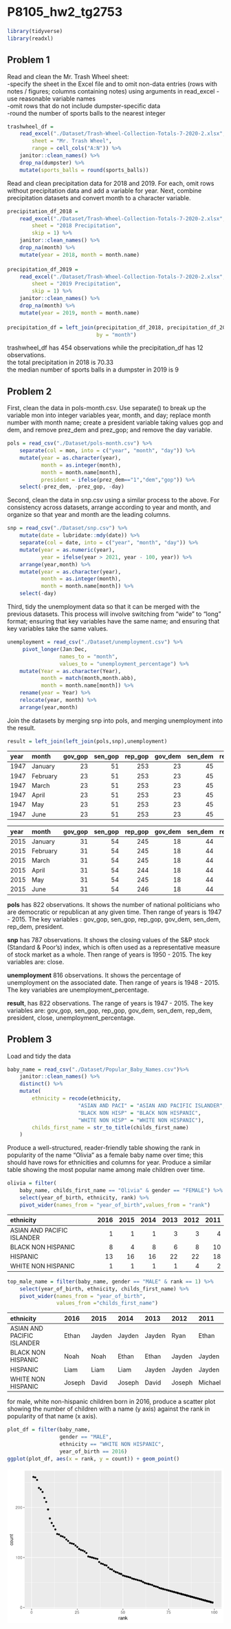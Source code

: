 P8105\_hw2\_tg2753
================

``` r
library(tidyverse)
library(readxl)
```

## Problem 1

Read and clean the Mr. Trash Wheel sheet:  
-specify the sheet in the Excel file and to omit non-data entries (rows
with notes / figures; columns containing notes) using arguments in
read\_excel -use reasonable variable names  
-omit rows that do not include dumpster-specific data  
-round the number of sports balls to the nearest integer

``` r
trashwheel_df = 
    read_excel("./Dataset/Trash-Wheel-Collection-Totals-7-2020-2.xlsx",
        sheet = "Mr. Trash Wheel",
        range = cell_cols("A:N")) %>% 
    janitor::clean_names() %>% 
    drop_na(dumpster) %>% 
    mutate(sports_balls = round(sports_balls))
```

Read and clean precipitation data for 2018 and 2019. For each, omit rows
without precipitation data and add a variable for year. Next, combine
precipitation datasets and convert month to a character variable.

``` r
precipitation_df_2018 = 
    read_excel("./Dataset/Trash-Wheel-Collection-Totals-7-2020-2.xlsx",
        sheet = "2018 Precipitation",
        skip = 1) %>% 
    janitor::clean_names() %>% 
    drop_na(month) %>% 
    mutate(year = 2018, month = month.name) 

precipitation_df_2019 = 
    read_excel("./Dataset/Trash-Wheel-Collection-Totals-7-2020-2.xlsx",
        sheet = "2019 Precipitation",
        skip = 1) %>% 
    janitor::clean_names() %>% 
    drop_na(month) %>% 
    mutate(year = 2019, month = month.name)

precipitation_df = left_join(precipitation_df_2018, precipitation_df_2019,
                             by = "month")
```

trashwheel\_df has 454 observations while the precipitation\_df has 12
observations.  
the total precipitation in 2018 is 70.33  
the median number of sports balls in a dumpster in 2019 is 9

## Problem 2

First, clean the data in pols-month.csv. Use separate() to break up the
variable mon into integer variables year, month, and day; replace month
number with month name; create a president variable taking values gop
and dem, and remove prez\_dem and prez\_gop; and remove the day
variable.

``` r
pols = read_csv("./Dataset/pols-month.csv") %>% 
    separate(col = mon, into = c("year", "month", "day")) %>% 
    mutate(year = as.character(year),
           month = as.integer(month),
           month = month.name[month],
           president = ifelse(prez_dem=="1","dem","gop")) %>% 
    select(-prez_dem, -prez_gop, -day) 
```

Second, clean the data in snp.csv using a similar process to the above.
For consistency across datasets, arrange according to year and month,
and organize so that year and month are the leading columns.

``` r
snp = read_csv("./Dataset/snp.csv") %>% 
    mutate(date = lubridate::mdy(date)) %>%
    separate(col = date, into = c("year", "month", "day")) %>% 
    mutate(year = as.numeric(year),
           year = ifelse(year > 2021, year - 100, year)) %>% 
    arrange(year,month) %>%
    mutate(year = as.character(year),
           month = as.integer(month),
           month = month.name[month]) %>%
    select(-day)
```

Third, tidy the unemployment data so that it can be merged with the
previous datasets. This process will involve switching from “wide” to
“long” format; ensuring that key variables have the same name; and
ensuring that key variables take the same values.

``` r
unemployment = read_csv("./Dataset/unemployment.csv") %>% 
     pivot_longer(Jan:Dec,
                 names_to = "month",
                 values_to = "unemployment_percentage") %>%
    mutate(Year = as.character(Year),
           month = match(month,month.abb),
           month = month.name[month]) %>%
    rename(year = Year) %>%
    relocate(year, month) %>% 
    arrange(year,month)
```

Join the datasets by merging snp into pols, and merging unemployment
into the result.

``` r
result = left_join(left_join(pols,snp),unemployment)
```

| year | month    | gov\_gop | sen\_gop | rep\_gop | gov\_dem | sen\_dem | rep\_dem | president | close | unemployment\_percentage |
|:-----|:---------|---------:|---------:|---------:|---------:|---------:|---------:|:----------|------:|-------------------------:|
| 1947 | January  |       23 |       51 |      253 |       23 |       45 |      198 | dem       |    NA |                       NA |
| 1947 | February |       23 |       51 |      253 |       23 |       45 |      198 | dem       |    NA |                       NA |
| 1947 | March    |       23 |       51 |      253 |       23 |       45 |      198 | dem       |    NA |                       NA |
| 1947 | April    |       23 |       51 |      253 |       23 |       45 |      198 | dem       |    NA |                       NA |
| 1947 | May      |       23 |       51 |      253 |       23 |       45 |      198 | dem       |    NA |                       NA |
| 1947 | June     |       23 |       51 |      253 |       23 |       45 |      198 | dem       |    NA |                       NA |

| year | month    | gov\_gop | sen\_gop | rep\_gop | gov\_dem | sen\_dem | rep\_dem | president |   close | unemployment\_percentage |
|:-----|:---------|---------:|---------:|---------:|---------:|---------:|---------:|:----------|--------:|-------------------------:|
| 2015 | January  |       31 |       54 |      245 |       18 |       44 |      188 | dem       | 1994.99 |                      5.7 |
| 2015 | February |       31 |       54 |      245 |       18 |       44 |      188 | dem       | 2104.50 |                      5.5 |
| 2015 | March    |       31 |       54 |      245 |       18 |       44 |      188 | dem       | 2067.89 |                      5.5 |
| 2015 | April    |       31 |       54 |      244 |       18 |       44 |      188 | dem       | 2085.51 |                      5.4 |
| 2015 | May      |       31 |       54 |      245 |       18 |       44 |      188 | dem       | 2107.39 |                      5.5 |
| 2015 | June     |       31 |       54 |      246 |       18 |       44 |      188 | dem       | 2063.11 |                      5.3 |

**pols** has 822 observations. It shows the number of national
politicians who are democratic or republican at any given time. Then
range of years is 1947 - 2015. The key variables : gov\_gop, sen\_gop,
rep\_gop, gov\_dem, sen\_dem, rep\_dem, president.

**snp** has 787 observations. It shows the closing values of the S&P
stock (Standard & Poor’s) index, which is often used as a representative
measure of stock market as a whole. Then range of years is 1950 - 2015.
The key variables are: close.

**unemployment** 816 observations. It shows the percentage of
unemployment on the associated date. Then range of years is 1948 - 2015.
The key variables are unemployment\_percentage.

**result**, has 822 observations. The range of years is 1947 - 2015. The
key variables are: gov\_gop, sen\_gop, rep\_gop, gov\_dem, sen\_dem,
rep\_dem, president, close, unemployment\_percentage.

## Problem 3

Load and tidy the data

``` r
baby_name = read_csv("./Dataset/Popular_Baby_Names.csv")%>% 
    janitor::clean_names() %>%
    distinct() %>%
    mutate(
        ethnicity = recode(ethnicity,
                       "ASIAN AND PACI" = "ASIAN AND PACIFIC ISLANDER",
                       "BLACK NON HISP" = "BLACK NON HISPANIC", 
                       "WHITE NON HISP" = "WHITE NON HISPANIC"),
        childs_first_name = str_to_title(childs_first_name)
    )
```

Produce a well-structured, reader-friendly table showing the rank in
popularity of the name “Olivia” as a female baby name over time; this
should have rows for ethnicities and columns for year. Produce a similar
table showing the most popular name among male children over time.

``` r
olivia = filter(
    baby_name, childs_first_name == "Olivia" & gender == "FEMALE") %>%
    select(year_of_birth, ethnicity, rank) %>%
    pivot_wider(names_from = "year_of_birth",values_from = "rank")
```

| ethnicity                  | 2016 | 2015 | 2014 | 2013 | 2012 | 2011 |
|:---------------------------|-----:|-----:|-----:|-----:|-----:|-----:|
| ASIAN AND PACIFIC ISLANDER |    1 |    1 |    1 |    3 |    3 |    4 |
| BLACK NON HISPANIC         |    8 |    4 |    8 |    6 |    8 |   10 |
| HISPANIC                   |   13 |   16 |   16 |   22 |   22 |   18 |
| WHITE NON HISPANIC         |    1 |    1 |    1 |    1 |    4 |    2 |

``` r
top_male_name = filter(baby_name, gender == "MALE" & rank == 1) %>%
    select(year_of_birth, ethnicity, childs_first_name) %>% 
    pivot_wider(names_from = "year_of_birth",
                values_from ="childs_first_name")
```

| ethnicity                  | 2016   | 2015   | 2014   | 2013   | 2012   | 2011    |
|:---------------------------|:-------|:-------|:-------|:-------|:-------|:--------|
| ASIAN AND PACIFIC ISLANDER | Ethan  | Jayden | Jayden | Jayden | Ryan   | Ethan   |
| BLACK NON HISPANIC         | Noah   | Noah   | Ethan  | Ethan  | Jayden | Jayden  |
| HISPANIC                   | Liam   | Liam   | Liam   | Jayden | Jayden | Jayden  |
| WHITE NON HISPANIC         | Joseph | David  | Joseph | David  | Joseph | Michael |

for male, white non-hispanic children born in 2016, produce a scatter
plot showing the number of children with a name (y axis) against the
rank in popularity of that name (x axis).

``` r
plot_df = filter(baby_name, 
                 gender == "MALE", 
                 ethnicity == "WHITE NON HISPANIC",
                 year_of_birth == 2016)
ggplot(plot_df, aes(x = rank, y = count)) + geom_point()
```

![](p8105_hw2_tg2753_files/figure-gfm/unnamed-chunk-11-1.png)<!-- -->
